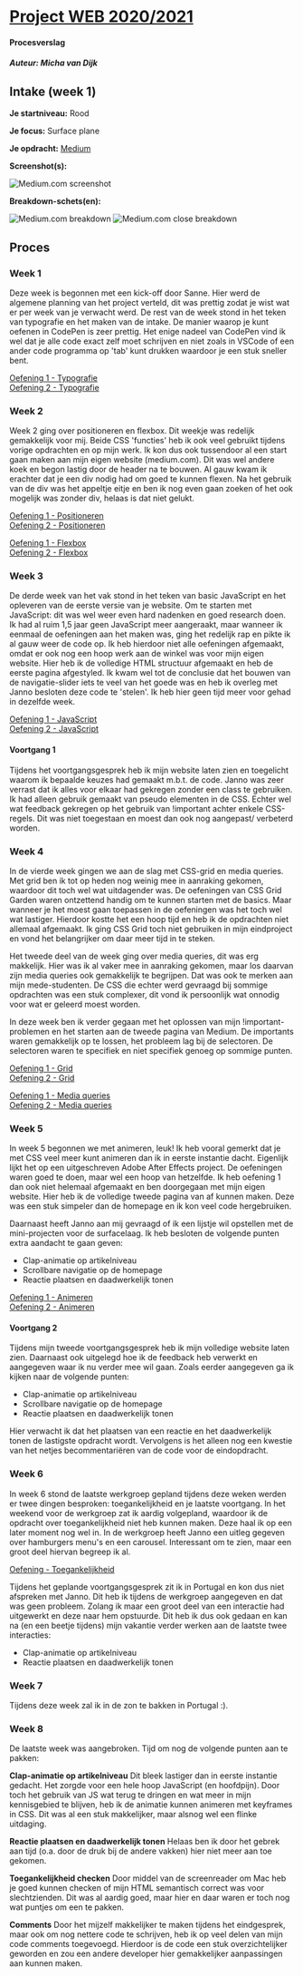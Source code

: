 # [Project WEB 2020/2021](https://michavandijk.github.io/project-web-2021/)
#### Procesverslag
##### Auteur: Micha van Dijk


## Intake (week 1)

**Je startniveau:** Rood

**Je focus:** Surface plane

**Je opdracht:** [Medium](https://medium.com/ )

**Screenshot(s):**

![Medium.com screenshot](images/screenshot-medium.png)

**Breakdown-schets(en):**

![Medium.com breakdown](images/breakdown.png)
![Medium.com close breakdown](images/close-breakdown.png)


## Proces

### Week 1
Deze week is begonnen met een kick-off door Sanne. Hier werd de algemene planning van het project verteld, dit was prettig zodat je wist wat er per week van je verwacht werd. De rest van de week stond in het teken van typografie en het maken van de intake. De manier waarop je kunt oefenen in CodePen is zeer prettig. Het enige nadeel van CodePen vind ik wel dat je alle code exact zelf moet schrijven en niet zoals in VSCode of een ander code programma op 'tab' kunt drukken waardoor je een stuk sneller bent.

[Oefening 1 - Typografie](https://codepen.io/michavandijk/pen/XWdevWe)<br />
[Oefening 2 - Typografie](https://codepen.io/michavandijk/pen/ExKwqxo)

### Week 2
Week 2 ging over positioneren en flexbox. Dit weekje was redelijk gemakkelijk voor mij. Beide CSS 'functies' heb ik ook veel gebruikt tijdens vorige opdrachten en op mijn werk. Ik kon dus ook tussendoor al een start gaan maken aan mijn eigen website (medium.com). Dit was wel andere koek en begon lastig door de header na te bouwen. Al gauw kwam ik erachter dat je een div nodig had om goed te kunnen flexen. Na het gebruik van de div was het appeltje eitje en ben ik nog even gaan zoeken of het ook mogelijk was zonder div, helaas is dat niet gelukt.

[Oefening 1 - Positioneren](https://codepen.io/michavandijk/pen/JjXMrMQ)<br />
[Oefening 2 - Positioneren](https://codepen.io/michavandijk/pen/GRZaKRX)<br />

[Oefening 1 - Flexbox](https://codepen.io/michavandijk/pen/yLOKPKQ)<br />
[Oefening 2 - Flexbox](https://codepen.io/michavandijk/pen/RwaMjyp)

### Week 3
De derde week van het vak stond in het teken van basic JavaScript en het opleveren van de eerste versie van je website. Om te starten met JavaScript: dit was wel weer even hard nadenken en goed research doen. Ik had al ruim 1,5 jaar geen JavaScript meer aangeraakt, maar wanneer ik eenmaal de oefeningen aan het maken was, ging het redelijk rap en pikte ik al gauw weer de code op. Ik heb hierdoor niet alle oefeningen afgemaakt, omdat er ook nog een hoop werk aan de winkel was voor mijn eigen website. Hier heb ik de volledige HTML structuur afgemaakt en heb de eerste pagina afgestyled. Ik kwam wel tot de conclusie dat het bouwen van de navigatie-slider iets te veel van het goede was en heb ik overleg met Janno besloten deze code te 'stelen'. Ik heb hier geen tijd meer voor gehad in dezelfde week.

[Oefening 1 - JavaScript](https://codepen.io/michavandijk/pen/XWdYgZP)<br />
[Oefening 2 - JavaScript](https://codepen.io/michavandijk/pen/QWNxgPQ)

#### Voortgang 1
Tijdens het voortgangsgesprek heb ik mijn website laten zien en toegelicht waarom ik bepaalde keuzes had gemaakt m.b.t. de code. Janno was zeer verrast dat ik alles voor elkaar had gekregen zonder een class te gebruiken. Ik had alleen gebruik gemaakt van pseudo elementen in de CSS. Echter wel wat feedback gekregen op het gebruik van !important achter enkele CSS-regels. Dit was niet toegestaan en moest dan ook nog aangepast/ verbeterd worden.

### Week 4
In de vierde week gingen we aan de slag met CSS-grid en media queries. Met grid ben ik tot op heden nog weinig mee in aanraking gekomen, waardoor dit toch wel wat uitdagender was. De oefeningen van CSS Grid Garden waren ontzettend handig om te kunnen starten met de basics. Maar wanneer je het moest gaan toepassen in de oefeningen was het toch wel wat lastiger. Hierdoor kostte het een hoop tijd en heb ik de opdrachten niet allemaal afgemaakt. Ik ging CSS Grid toch niet gebruiken in mijn eindproject en vond het belangrijker om daar meer tijd in te steken.

Het tweede deel van de week ging over media queries, dit was erg makkelijk. Hier was ik al vaker mee in aanraking gekomen, maar los daarvan zijn media queries ook gemakkelijk te begrijpen. Dat was ook te merken aan mijn mede-studenten. De CSS die echter werd gevraagd bij sommige opdrachten was een stuk complexer, dit vond ik persoonlijk wat onnodig voor wat er geleerd moest worden.

In deze week ben ik verder gegaan met het oplossen van mijn !important-problemen en het starten aan de tweede pagina van Medium. De importants waren gemakkelijk op te lossen, het probleem lag bij de selectoren. De selectoren waren te specifiek en niet specifiek genoeg op sommige punten.

[Oefening 1 - Grid](https://codepen.io/michavandijk/pen/JjXmqxK)<br />
[Oefening 2 - Grid](https://codepen.io/michavandijk/pen/RwambNB)<br />

[Oefening 1 - Media queries](https://codepen.io/michavandijk/pen/vYGbyvL)<br />
[Oefening 2 - Media queries](https://codepen.io/michavandijk/pen/RwavoEa)

### Week 5
In week 5 begonnen we met animeren, leuk! Ik heb vooral gemerkt dat je met CSS veel meer kunt animeren dan ik in eerste instantie dacht. Eigenlijk lijkt het op een uitgeschreven Adobe After Effects project. De oefeningen waren goed te doen, maar wel een hoop van hetzelfde. Ik heb oefening 1 dan ook niet helemaal afgemaakt en ben doorgegaan met mijn eigen website. Hier heb ik de volledige tweede pagina van af kunnen maken. Deze was een stuk simpeler dan de homepage en ik kon veel code hergebruiken. 

Daarnaast heeft Janno aan mij gevraagd of ik een lijstje wil opstellen met de mini-projecten voor de surfacelaag. Ik heb besloten de volgende punten extra aandacht te gaan geven:
- Clap-animatie op artikelniveau
- Scrollbare navigatie op de homepage
- Reactie plaatsen en daadwerkelijk tonen

[Oefening 1 - Animeren](https://codepen.io/michavandijk/pen/dyMLOoK)<br />
[Oefening 2 - Animeren](https://codepen.io/michavandijk/pen/QWNPGpy)

#### Voortgang 2
Tijdens mijn tweede voortgangsgesprek heb ik mijn volledige website laten zien. Daarnaast ook uitgelegd hoe ik de feedback heb verwerkt en aangegeven waar ik nu verder mee wil gaan. Zoals eerder aangegeven ga ik kijken naar de volgende punten:
- Clap-animatie op artikelniveau
- Scrollbare navigatie op de homepage
- Reactie plaatsen en daadwerkelijk tonen

Hier verwacht ik dat het plaatsen van een reactie en het daadwerkelijk tonen de lastigste opdracht wordt. Vervolgens is het alleen nog een kwestie van het netjes becommentariëren van de code voor de eindopdracht. 

### Week 6
In week 6 stond de laatste werkgroep gepland tijdens deze weken werden er twee dingen besproken: toegankelijkheid en je laatste voortgang. In het weekend voor de werkgroep zat ik aardig volgepland, waardoor ik de opdracht over toegankelijkheid niet heb kunnen maken. Deze haal ik op een later moment nog wel in. In de werkgroep heeft Janno een uitleg gegeven over hamburgers menu's en een carousel. Interessant om te zien, maar een groot deel hiervan begreep ik al.

[Oefening - Toegankelijkheid](https://codepen.io/michavandijk/pen/MWeWyaq)

Tijdens het geplande voortgangsgesprek zit ik in Portugal en kon dus niet afspreken met Janno. Dit heb ik tijdens de werkgroep aangegeven en dat was geen probleem. Zolang ik maar een groot deel van een interactie had uitgewerkt en deze naar hem opstuurde. Dit heb ik dus ook gedaan en kan na (en een beetje tijdens) mijn vakantie verder werken aan de laatste twee interacties:
- Clap-animatie op artikelniveau
- Reactie plaatsen en daadwerkelijk tonen

### Week 7
Tijdens deze week zal ik in de zon te bakken in Portugal :).

### Week 8
De laatste week was aangebroken. Tijd om nog de volgende punten aan te pakken:

**Clap-animatie op artikelniveau**
Dit bleek lastiger dan in eerste instantie gedacht. Het zorgde voor een hele hoop JavaScript (en hoofdpijn). Door toch het gebruik van JS wat terug te dringen en wat meer in mijn kennisgebied te blijven, heb ik de animatie kunnen animeren met keyframes in CSS. Dit was al een stuk makkelijker, maar alsnog wel een flinke uitdaging.

**Reactie plaatsen en daadwerkelijk tonen**
Helaas ben ik door het gebrek aan tijd (o.a. door de druk bij de andere vakken) hier niet meer aan toe gekomen.


**Toegankelijkheid checken**
Door middel van de screenreader om Mac heb je goed kunnen checken of mijn HTML semantisch correct was voor slechtzienden. Dit was al aardig goed, maar hier en daar waren er toch nog wat puntjes om een te pakken. 

**Comments**
Door het mijzelf makkelijker te maken tijdens het eindgesprek, maar ook om nog nettere code te schrijven, heb ik op veel delen van mijn code comments toegevoegd. Hierdoor is de code een stuk overzichtelijker geworden en zou een andere developer hier gemakkelijker aanpassingen aan kunnen maken.